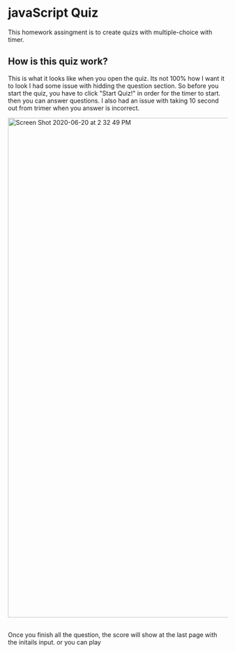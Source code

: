 # javaScript Quiz
This homework assingment is to create quizs with multiple-choice with timer.

## How is this quiz work?
This is what it looks like when you open the quiz. Its not 100% how I want it to look I had some issue with hidding the question section. So before you start the quiz, you have to click "Start Quiz!" in order for the timer to start.
then you can answer questions. I also had an issue with taking 10 second out from trimer when you answer is incorrect.

<img width="1146" alt="Screen Shot 2020-06-20 at 2 32 49 PM" src="https://user-images.githubusercontent.com/64511825/85211889-b2db9000-b30a-11ea-9e08-5db692a326ae.png"><br> <br>

Once you finish all the question, the score will show at the last page with the initails input. or you can play 
